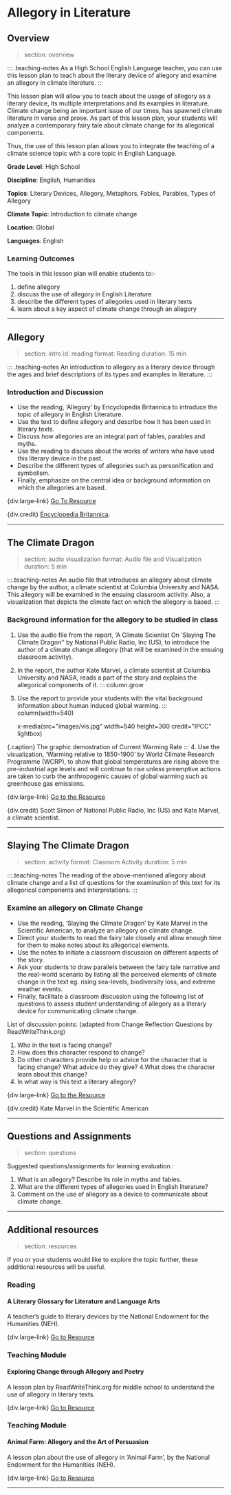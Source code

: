 # Allegory in Literature

## Overview
> section: overview

::: .teaching-notes
As a High School English Language teacher, you can use this lesson plan to teach about the literary device of allegory and examine an allegory in climate literature. 
:::

This lesson plan will allow you to teach about the usage of allegory as a literary device, its multiple interpretations and its examples in literature. Climate change being an important issue of our times, has spawned climate literature in verse and prose. As part of this lesson plan, your students will analyze a contemporary fairy tale about climate change for its allegorical components.

Thus, the use of this lesson plan allows you to integrate the teaching of a climate science topic with a core topic in English Language.

__Grade Level__: High School

__Discipline__: English, Humanities 

__Topics__: Literary Devices, Allegory, Metaphors, Fables, Parables, Types of Allegory  

__Climate Topic__: Introduction to climate change

__Location__: Global

__Languages__: English  

### Learning Outcomes

The tools in this lesson plan will enable students to:-

1. define allegory
2. discuss the use of allegory in English Literature
3. describe the different types of allegories used in literary texts
4. learn about a key aspect of climate change through an allegory

---

## Allegory
> section: intro
> id: reading
> format: Reading
> duration: 15 min

::: .teaching-notes
An introduction to allegory as a literary device through the ages and brief descriptions of its types and examples in literature.
:::

### Introduction and Discussion

* Use the reading, ‘Allegory’ by Encyclopedia Britannica to introduce the topic of allegory in English Literature.
* Use the text to define allegory and describe how it has been used in literary texts.
* Discuss how allegories are an integral part of fables, parables and myths.
* Use the reading to discuss about the works of writers who have used this literary device in the past.
* Describe the different types of allegories such as personification and symbolism.
* Finally, emphasize on the central idea or background information on which the allegories are based.

{div.large-link} [Go To Resource](https://www.britannica.com/art/allegory-art-and-literature)

{div.credit}  [Encyclopedia Britannica](https://www.britannica.com).

---

## The Climate Dragon
> section: audio visualization
> format: Audio file and Visualization
> duration: 5 min 

:::.teaching-notes
An audio file that introduces an allegory about climate change by the author, a climate scientist at Columbia University and NASA. 
This allegory will be examined in the ensuing classroom activity. Also, a visualization that depicts the climate fact on which the allegory is based.
:::

### Background information for the allegory to be studied in class

1. Use the audio file from the report, ‘A Climate Scientist On ‘Slaying The Climate Dragon’’ by National Public Radio, Inc (US), to introduce the author of a climate change allegory (that will be examined in the ensuing classroom activity).
2. In the report, the author Kate Marvel, a climate scientist at Columbia University and NASA, reads a part of the story and explains the allegorical components of it.
::: column.grow
3. Use the report to provide your students with the vital background information about human induced global warming.
::: column(width=540)

    x-media(src="images/vis.jpg" width=540 height=300 credit="IPCC" lightbox)

{.caption}  The graphic demostration of Current Warming Rate
:::
4. Use the visualization, ‘Warming relative to 1850-1900’ by World Climate Research Programme (WCRP), to show that global temperatures are rising above the pre-industrial age levels and will continue to rise unless preemptive actions are taken to curb the anthropogenic causes of global warming such as greenhouse gas emissions.


{div.large-link} [Go to the Resource](https://www.npr.org/2018/10/20/659122551/a-climate-scientist-on-slaying-the-climate-dragon)

{div.credit} Scott Simon of National Public Radio, Inc (US) and Kate Marvel, a climate scientist.

---

## Slaying The Climate Dragon
> section: activity
> format: Clasroom Activity
> duration: 5 min 

:::.teaching-notes
The reading of the above-mentioned allegory about climate change and a list of questions for the examination of this text for its allegorical components and interpretations.
:::

### Examine an allegory on Climate Change

* Use the reading, ‘Slaying the Climate Dragon’ by Kate Marvel in the Scientific American, to analyze an allegory on climate change.
* Direct your students to read the fairy tale closely and allow enough time for them to make notes about its allegorical elements.
* Use the notes to initiate a classroom discussion on different aspects of the story.
* Ask your students to draw parallels between the fairy tale narrative and the real-world scenario by listing all the perceived elements of climate change in the text eg. rising sea-levels, biodiversity loss, and extreme weather events.
* Finally, facilitate a classroom discussion using the following list of questions to assess student understanding of allegory as a literary device for communicating climate change.

List of discussion points: (adapted from Change Reflection Questions by ReadWriteThink.org)

1. Who in the text is facing change?
2. How does this character respond to change?
3. Do other characters provide help or advice for the character that is facing change? What advice do they give?
4.What does the character learn about this change?
5. In what way is this text a literary allegory?

{div.large-link} [Go to the Resource](https://blogs.scientificamerican.com/hot-planet/slaying-the-climate-dragon/)

{div.credit} Kate Marvel in the Scientific American

---

## Questions and Assignments
> section: questions

Suggested questions/assignments for learning evaluation :

1. What is an allegory? Describe its role in myths and fables.
2. What are the different types of allegories used in English literature?
3. Comment on the use of allegory as a device to communicate about climate change.

---

## Additional resources
> section: resources

If you or your students would like to explore the topic further, these additional resources will be useful.

### Reading
#### A Literary Glossary for Literature and Language Arts

A teacher’s guide to literary devices by the National Endowment for the Humanities (NEH).     

{div.large-link} [Go to Resource](https://edsitement.neh.gov/teachers-guides/literary-glossary-literature-and-language-arts#allegory)

### Teaching Module 
#### Exploring Change through Allegory and Poetry

A lesson plan by ReadWriteThink.org for middle school to understand the use of allegory in literary texts.

{div.large-link} [Go to Resource](http://www.readwritethink.org/classroom-resources/lesson-plans/exploring-change-through-allegory-1082.html?tab=4#tabs)


### Teaching Module
#### Animal Farm: Allegory and the Art of Persuasion

A lesson plan about the use of allegory in ‘Animal Farm’, by the National Endowment for the Humanities (NEH).  

{div.large-link} [Go to Resource](https://edsitement.neh.gov/lesson-plans/animal-farm-allegory-and-art-persuasion)


---